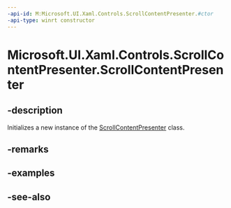 ```yaml
---
-api-id: M:Microsoft.UI.Xaml.Controls.ScrollContentPresenter.#ctor
-api-type: winrt constructor
---
```


<!-- Method syntax
public ScrollContentPresenter()
-->

# Microsoft.UI.Xaml.Controls.ScrollContentPresenter.ScrollContentPresenter

## -description
Initializes a new instance of the [ScrollContentPresenter](scrollcontentpresenter.md) class.

## -remarks

## -examples

## -see-also
